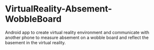 # VirtualReality-Absement-WobbleBoard
Android app to create virtual reality environment and communicate with another phone to measure absement on a wobble board and reflect the basement in the virtual reality. 
